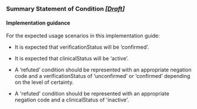 ### Summary Statement of Condition *[[Draft](http://hl7.org/fhir/stu3/valueset-publication-status.html)]*

#### Implementation guidance
For the expected usage scenarios in this implementation guide:
    
* It is expected that verificationStatus will be ‘confirmed’.

* It is expected that clinicalStatus will be ‘active’.

* A ‘refuted’ condition should be represented with an appropriate negation code and a verificationStatus of ‘unconfirmed’ or ‘confirmed’ depending on the level of certainty.

* A 'refuted' condition should be represented with an appropriate negation code and a clinicalStatus of 'inactive'.





